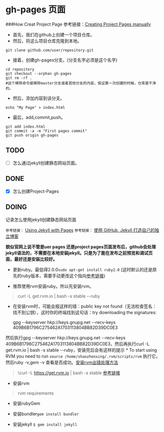 # gh-pages 页面

###How Creat Project Page
参考链接：[Creating Project Pages manually](https://help.github.com/articles/creating-project-pages-manually/)
- 首先，我们在github上创建一个项目仓库。
- 然后，将这么项目仓库克隆到本地。 

```command
git clone github.com/user/repository.git
```
- 接着，创建gh-pages分支。(分支名字必须是这个名字)

```command
cd repository  
git checkout --orphan gh-pages  
git rm -rf . 
#这个移除命令是移除master分支或者其他分支的内容，保证第一次创建的时候，仓库是干净的。
```
- 然后，添加内容到该分支。

```command 
echo "My Page" > index.html
```
- 最后，add,commit,push。  
``` command 
git add index.html
git commit -a -m "First pages commit"
git push origin gh-pages
```

## TODO 

- [ ] 怎么通过jekyll创建静态网站页面。

## DONE 
- [x] 怎么创建Project-Pages

## DOING
记录怎么使用jekyll创建静态网站页面

`参考链接：` [Using Jekyll with Pages](https://help.github.com/articles/using-jekyll-with-pages/#troubleshooting)
`参考链接：` [使用 GitHub, Jekyll 打造自己的独立博客](http://www.tuicool.com/articles/BVVBvu)

**貌似官网上说不管是uer pages 还是project pages页面发布后，github会处理jekyll语法的，不需要在本地安装jekyll。只是为了能在发布之前预览和调试页面，最好还是安装比较好。**

- 更新ruby。最低得2.0.0`sudo apt-get install ruby2.0` (这时默认的还是原先的ruby版本，需要手动更改这个指向[参考链接](http://group.cnblogs.com/topic/71243.html))

- 推荐使用rvm安装ruby。所以先安装rvm。
> curl -L get.rvm.io | bash -s stable --ruby

- 在安装rvm时，可能会报这样的错：public key not found（无法检查签名：找不到公钥），这时你的终端找到这句话：try downloading the signatures:

    gpg --keyserver hkp://keys.gnupg.net --recv-keys 409B6B1796C275462A1703113804BB82D39DC0E3

然后执行gpg --keyserver hkp://keys.gnupg.net --recv-keys 409B6B1796C275462A1703113804BB82D39DC0E3，然后再执行curl -L get.rvm.io | bash -s stable --ruby，安装完后会有这样的提示 * To start using RVM you need to run `source /home/shaozhenxing/.rvm/scripts/rvm` 执行它。然后ruby -v,gem -v 查看是否成功。[安装rvm出错处理方法](http://blog.csdn.net/caspiansea/article/details/47802331)


> \curl -L https://get.rvm.io | bash -s stable 
[参考链接](http://my.oschina.net/kelby/blog/193035)

- 安装rvm

> rvm requirements

- 安装rubyGem

- 安装bundler`gem install bundler`
- 安装jekyll `$ gem install jekyll`
